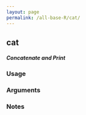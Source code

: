 ```yaml
---
layout: page
permalink: /all-base-R/cat/
---
```


## __cat__

#### _Concatenate and Print_

### Usage

### Arguments

### Notes
